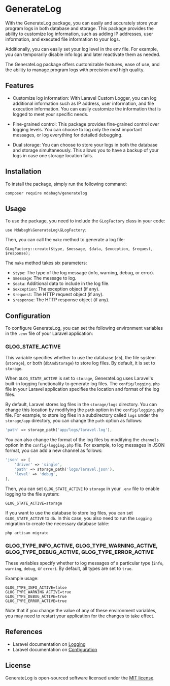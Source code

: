 # GenerateLog

With the GenerateLog package, you can easily and accurately store your program logs in both database and storage. This package provides the ability to customize log information, such as adding IP addresses, user information, and executed file information to your logs.

Additionally, you can easily set your log level in the env file. For example, you can temporarily disable info logs and later reactivate them as needed.

The GenerateLog package offers customizable features, ease of use, and the ability to manage program logs with precision and high quality.

## Features

- Customize log information: With Laravel Custom Logger, you can log additional information such as IP address, user information, and file execution information. You can easily customize the information that is logged to meet your specific needs.

- Fine-grained control: This package provides fine-grained control over logging levels. You can choose to log only the most important messages, or log everything for detailed debugging.

- Dual storage: You can choose to store your logs in both the database and storage simultaneously. This allows you to have a backup of your logs in case one storage location fails.

## Installation

To install the package, simply run the following command:

```
composer require mdabagh/generatelog
```

## Usage

To use the package, you need to include the `GLogFactory` class in your code:

```
use Mdabagh\GenerateLog\GLogFactory;
```

Then, you can call the `make` method to generate a log file:

```
GLogFactory::create($type, $message, $data, $exception, $request, $response);
```

The `make` method takes six parameters:

- `$type`: The type of the log message (info, warning, debug, or error).
- `$message`: The message to log.
- `$data`: Additional data to include in the log file.
- `$exception`: The exception object (if any).
- `$request`: The HTTP request object (if any).
- `$response`: The HTTP response object (if any).

## Configuration

To configure GenerateLog, you can set the following environment variables in the `.env` file of your Laravel application:

### GLOG_STATE_ACTIVE
This variable specifies whether to use the database (`db`), the file system (`storage`), or both (`dbAndStorage`) to store log files. By default, it is set to `storage`.

When `GLOG_STATE_ACTIVE` is set to `storage`, GenerateLog uses Laravel's built-in logging functionality to generate log files. The `config/logging.php` file in your Laravel application specifies the location and format of the log files.

By default, Laravel stores log files in the `storage/logs` directory. You can change this location by modifying the `path` option in the `config/logging.php` file. For example, to store log files in a subdirectory called `logs` under the `storage/app` directory, you can change the `path` option as follows:

```php
'path' => storage_path('app/logs/laravel.log'),
```

You can also change the format of the log files by modifying the `channels` option in the `config/logging.php` file. For example, to log messages in JSON format, you can add a new channel as follows:

```php
'json' => [
    'driver' => 'single',
    'path' => storage_path('logs/laravel.json'),
    'level' => 'debug',
],
```

Then, you can set `GLOG_STATE_ACTIVE` to `storage` in your `.env` file to enable logging to the file system:

```
GLOG_STATE_ACTIVE=storage
```

If you want to use the database to store log files, you can set `GLOG_STATE_ACTIVE` to `db`. In this case, you also need to run the `Logging` migration to create the necessary database table:

```
php artisan migrate
```

### GLOG_TYPE_INFO_ACTIVE, GLOG_TYPE_WARNING_ACTIVE, GLOG_TYPE_DEBUG_ACTIVE, GLOG_TYPE_ERROR_ACTIVE
These variables specify whether to log messages of a particular type (`info`, `warning`, `debug`, or `error`). By default, all types are set to `true`.

Example usage:
```
GLOG_TYPE_INFO_ACTIVE=false
GLOG_TYPE_WARNING_ACTIVE=true
GLOG_TYPE_DEBUG_ACTIVE=true
GLOG_TYPE_ERROR_ACTIVE=true
```

Note that if you change the value of any of these environment variables, you may need to restart your application for the changes to take effect.

## References

- Laravel documentation on [Logging](https://laravel.com/docs/8.x/logging)
- Laravel documentation on [Configuration](https://laravel.com/docs/8.x/configuration)

## License

GenerateLog is open-sourced software licensed under the [MIT license](https://opensource.org/licenses/MIT).
